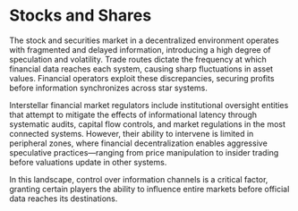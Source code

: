 # Stocks and Shares

The stock and securities market in a decentralized environment operates with fragmented and delayed information, introducing a high degree of speculation and volatility. Trade routes dictate the frequency at which financial data reaches each system, causing sharp fluctuations in asset values. Financial operators exploit these discrepancies, securing profits before information synchronizes across star systems.

Interstellar financial market regulators include institutional oversight entities that attempt to mitigate the effects of informational latency through systematic audits, capital flow controls, and market regulations in the most connected systems. However, their ability to intervene is limited in peripheral zones, where financial decentralization enables aggressive speculative practices—ranging from price manipulation to insider trading before valuations update in other systems.

In this landscape, control over information channels is a critical factor, granting certain players the ability to influence entire markets before official data reaches its destinations.
